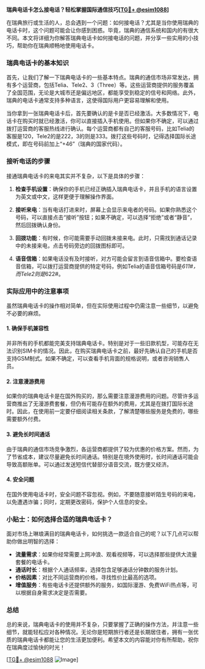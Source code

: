 **瑞典电话卡怎么接电话？轻松掌握国际通信技巧[[TG💪+ @esim1088](https://t.me/s/esim1088)]**

在瑞典旅行或生活的人，总会遇到一个问题：如何接电话？尤其是当你使用瑞典的电话卡时，这个问题可能会让你感到困惑。毕竟，瑞典的通信系统和国内的有很大不同。本文将详细为你解答瑞典电话卡如何接电话的问题，并分享一些实用的小技巧，帮助你在瑞典顺畅地使用电话卡。

### 瑞典电话卡的基本知识

首先，让我们了解一下瑞典电话卡的一些基本特点。瑞典的通信市场非常发达，拥有多个运营商，包括Telia、Tele2、3（Three）等。这些运营商提供的服务覆盖了全国范围，无论是大城市还是偏远地区，都能享受到稳定的信号和网络。此外，瑞典的电话卡通常支持多种语言，这使得国际用户更容易理解和使用。

当你拿到一张瑞典电话卡后，首先要确认的是卡是否已经激活。大多数情况下，电话卡在购买时就已经激活，你可以直接插入手机使用。但如果你不确定，可以通过拨打运营商的客服热线进行确认。每个运营商都有自己的客服号码，比如Telia的客服是120，Tele2的是222，3的则是333。拨打这些号码时，记得选择国际长途模式，即在号码前加上“+46”（瑞典的国家代码）。

### 接听电话的步骤

接通瑞典电话卡的来电其实并不复杂，以下是具体的步骤：

1. **检查手机设置**：确保你的手机已经正确插入瑞典电话卡，并且手机的语言设置为英文或中文，这样更便于理解操作界面。
   
2. **接听来电**：当有电话打进来时，屏幕上会显示来电者的号码。如果你熟悉这个号码，可以直接点击“接听”按钮；如果不确定，可以选择“拒绝”或者“静音”，然后回拨确认身份。

3. **回拨功能**：有时候，你可能需要手动回拨未接来电。此时，只需找到通话记录中的未接来电，点击号码旁边的回拨图标即可。

4. **语音信箱**：如果电话没有及时接听，对方可能会留言到语音信箱中。要检查语音信箱，可以拨打运营商提供的特定号码，例如Telia的语音信箱号码是*611#，而Tele2则是*622#。

### 实际应用中的注意事项

虽然瑞典电话卡的操作相对简单，但在实际使用过程中仍需注意一些细节，以避免不必要的麻烦。

#### 1. 确保手机兼容性

并非所有的手机都能完美支持瑞典电话卡。特别是对于一些旧款机型，可能存在无法识别SIM卡的情况。因此，在购买瑞典电话卡之前，最好先确认自己的手机是否支持GSM制式。如果不确定，可以查看手机背面的规格说明，或者咨询销售人员。

#### 2. 注意漫游费用

如果你的瑞典电话卡是在国外购买的，那么需要注意漫游费用的问题。尽管许多运营商推出了无漫游费套餐，但仍有可能存在额外的费用，尤其是在拨打国际长途时。因此，在使用前一定要仔细阅读相关条款，了解清楚哪些服务是免费的，哪些需要额外付费。

#### 3. 避免长时间通话

由于瑞典的通信市场竞争激烈，各运营商都提供了较为优惠的价格方案。然而，为了节省成本，建议尽量避免长时间通话。特别是在境外使用时，长时间通话可能会导致高额账单。可以通过发送短信代替部分语音交流，既方便又经济。

#### 4. 安全问题

在国外使用电话卡时，安全问题不容忽视。例如，不要随意接听陌生号码的来电，以免遭遇诈骗；同时，定期更改密码，保护个人信息的安全。

### 小贴士：如何选择合适的瑞典电话卡？

面对市场上琳琅满目的瑞典电话卡，如何挑选一款适合自己的呢？以下几点可以帮助你做出明智的选择：

- **流量需求**：如果你经常需要上网冲浪、观看视频等，可以选择那些提供大流量套餐的电话卡。
- **通话时长**：根据个人通话频率，选择包含足够通话分钟数的服务计划。
- **价格因素**：对比不同运营商的价格，寻找性价比最高的选项。
- **增值服务**：有些电话卡还提供额外的服务，如国际漫游、免费WiFi热点等，可以根据自身需求决定是否需要。

### 总结

总的来说，瑞典电话卡的使用并不复杂，只要掌握了正确的操作方法，并注意一些细节，就能轻松应对各种情况。无论你是短期旅行者还是长期居住者，拥有一张优质的瑞典电话卡都能让您的生活更加便利。希望本文的内容能对你有所帮助，祝你在瑞典度过愉快的时光！

[[TG💪+ @esim1088](https://t.me/s/esim1088) ![Image](https://i.postimg.cc/4NQfJmqS/Snipaste-2025-05-13-00-14-12.png)]